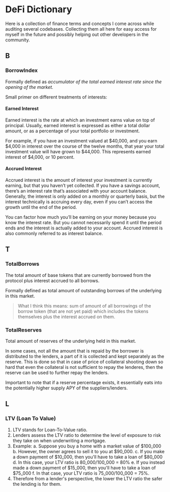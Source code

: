 # DeFi Dictionary

Here is a collection of finance terms and concepts I come across while auditing several codebases. Collecting them all here for easy access for myself in the future and possibly helping out other developers in the community.

## B

### BorrowIndex

Formally defined as *accumulator of the total earned interest rate since the opening of the market.*

Small primer on different treatments of interests:

#### Earned Interest

Earned interest is the rate at which an investment earns value on top of principal. Usually, earned interest is expressed as either a total dollar amount, or as a percentage of your total portfolio or investment. 

For example, if you have an investment valued at $40,000, and you earn $4,000 in interest over the course of the twelve months, that year your total investment value will have grown to $44,000. This represents earned interest of $4,000, or 10 percent.

#### Accrued Interest

Accrued interest is the amount of interest your investment is currently earning, but that you haven’t yet collected. If you have a savings account, there’s an interest rate that’s associated with your account balance. Generally, the interest is only added on a monthly or quarterly basis, but the interest technically is accruing every day, even if you can’t access the growth until the end of the period. 

You can factor how much you’ll be earning on your money because you know the interest rate. But you cannot necessarily spend it until the period ends and the interest is actually added to your account. Accrued interest is also commonly referred to as interest balance.

## T

### TotalBorrows

The total amount of base tokens that are currently borrowed from the protocol plus interest accrued to all borrows. 

Formally defined as total amount of outstanding borrows of the underlying in this market.

> What I think this means: sum of amount of all borrowings of the borrow token (that are not yet paid) which includes the tokens themselves plus the interest accrued on them.

### TotalReserves

Total amount of reserves of the underlying held in this market. 

In some cases, not all the amount that is repaid by the borrower is distributed to the lenders, a part of it is collected and kept separately as the reserve. This is done so that in case of price of collateral shooting down so hard that even the collateral is not sufficient to repay the lenderes, then the reserve can be used to further repay the lenders.

Important to note that if a reserve percentage exists, it essentially eats into the potentially higher supply APY of the suppliers/lenders.

## L

### LTV (Loan To Value)

1. LTV stands for Loan-To-Value ratio.
2. Lenders assess the LTV ratio to determine the level of exposure to risk they take on when underwriting a mortgage.
3. Example:
    a. Suppose you buy a home with a market value of $100_000
    b. However, the owner agrees to sell it to you at $90_000.
    c. If you make a down payment of $10_000, then you'll have to take a loan of $80_000
    d. In this case, your LTV ratio is 80_000/100_000 = 80%
    e. If you instead made a down payment of $15_000, then you'll have to take a loan of $75_000
    f. In that case, your LTV ratio is 75_000/100_000 = 75%.
4. Therefore from a lender's perspective, the lower the LTV ratio the safer the lending is for them.